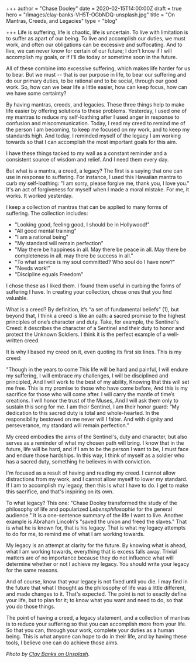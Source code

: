 +++
author = "Chase Dooley"
date = 2020-02-15T14:00:00Z
draft = true
hero = "/images/clay-banks-VH5T-OGbNDQ-unsplash.jpg"
title = "On Mantras, Creeds, and Legacies"
type = "blog"

+++
Life is suffering, life is chaotic, life is uncertain. To live with limitation is to suffer as apart of our being. To live and accomplish our duties, we must work, and often our obligations can be excessive and suffocating. And to live, we can never know for certain of our future; I don't know if I will accomplish my goals, or if I'll die today or sometime soon in the future.

All of these combine into excessive suffering, which makes life harder for us to bear. But we must -- that is our purpose in life, to bear our suffering and do our primary duties, to be rational and to be social, through our good work. So, how can we bear life a little easier, how can keep focus, how can we have some certainty?

By having mantras, creeds, and legacies. These three things help to make life easier by offering solutions to these problems. Yesterday, I used one of my mantras to reduce my self-loathing after I used anger in response to confusion and miscommunication. Today, I read my creed to remind me of the person I am becoming, to keep me focused on my work, and to keep my standards high. And today, I reminded myself of the legacy I am working towards so that I can accomplish the most important goals for this aim.

I have these things tacked to my wall as a constant reminder and a consistent source of wisdom and relief. And I need them every day.

But what is a mantra, a creed, a legacy? The first is a saying that one can use in response to suffering. For instance, I used this Hawaiian mantra to curb my self-loathing: "I am sorry, please forgive me, thank you, I love you." It's an act of forgiveness for myself when I made a moral mistake. For me, it works. It worked yesterday.

I keep a collection of mantras that can be applied to many forms of suffering. The collection includes:

* "Looking good, feeling good, I should be in Hollywood!"
* "All good mental training"
* "I am a rational being"
* "My standard will remain perfection"
* "May there be happiness in all. May there be peace in all. May there be completeness in all. may there be success in all."
* "To what service is my soul committed? Who soul do I have now?"
* "Needs work!"
* "Discipline equals Freedom"

I chose these as I liked them. I found them useful in curbing the forms of suffering I have. In creating your collection, chose ones that you find valuable.

What is a creed? By definition, it’s “a set of fundamental beliefs” (1), but beyond that, I think a creed is like an oath: a sacred promise to the highest principles of one’s character and duty. Take, for example, the Sentinel's Creed: it describes the character of a Sentinel and their duty to honor and protect the Unknown Soldiers. I think it is the perfect example of a well-written creed.

It is why I based my creed on it, even quoting its first six lines. This is my creed:

"Though in the years to come This life will be hard and painful, I will endure my suffering, I will embrace my challenges, I will be disciplined and principled, And I will work to the best of my ability, Knowing that this will set me free. This is my promise to those who have come before, And this is my sacrifice for those who will come after. I will carry the mantle of time’s creations. I will honor the trust of the Muses, And I will ask them only to sustain this song for me. I am their Sentinel, I am their honor guard: “My dedication to this sacred duty is total and whole-hearted. In the responsibility bestowed on me never will I falter. And with dignity and perseverance, my standard will remain perfection.”

My creed embodies the aims of the Sentinel's, duty and character, but also serves as a reminder of what my chosen path will bring. I know that in the future, life will be hard, and if I am to be the person I want to be, I must face and endure those hardships. In this way, I think of myself as a soldier who has a sacred duty, something he believes in with conviction.

I'm focused as a result of having and reading my creed. I cannot allow distractions from my work, and I cannot allow myself to lower my standard. If I am to accomplish my legacy, then this is what I have to do. I get to make this sacrifice, and that's inspiring on its own.

To what legacy? This one: "Chase Dooley transformed the study of the philosophy of life and popularized _Lebensphilosophie_ for the general audience." It is a one-sentence summary of the life I want to live. Another example is Abraham Lincoln's "saved the union and freed the slaves." That is what he is known for, that is his legacy. That is what my legacy attempts to do for me, to remind me of what I am working towards.

My legacy is an attempt at clarity for the future. By knowing what is ahead, what I am working towards, everything that is excess falls away. Trivial matters are of no importance because they do not influence what will determine whether or not I achieve my legacy. You should write your legacy for the same reasons.

And of course, know that your legacy is not fixed until you die. I may find in the future that what I thought as the philosophy of life was a little different, and made changes to it. That's expected. The point is not to exactly define your life, but to plan for it; to know what you want and need to do, so that you do those things.

The point of having a creed, a legacy statement, and a collection of mantras is to reduce your suffering so that you can accomplish more from your life. So that you can, through your work, complete your duties as a human being. This is what anyone can hope to do in their life, and by having these tools, I believe one can do achieve those aims.

_Photo by_ [_Clay Banks on Unsplash_](https://unsplash.com/@claybanks "Clay Banks on Unsplash")_._